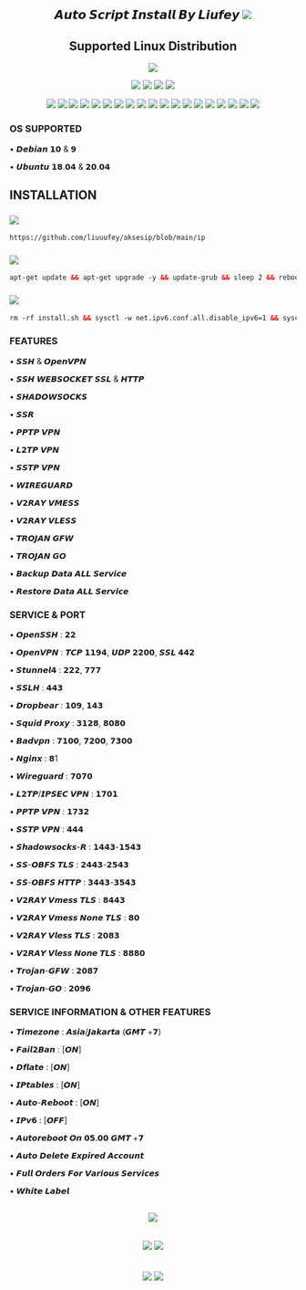 <h2 align="center">
𝘼𝙪𝙩𝙤 𝙎𝙘𝙧𝙞𝙥𝙩 𝙄𝙣𝙨𝙩𝙖𝙡𝙡 𝘽𝙮 𝙇𝙞𝙪𝙛𝙚𝙮
<img src="https://img.shields.io/badge/Version-3.0.0-blue.svg"></h2>

</p> 
<h2 align="center"> Supported Linux Distribution</h2>
<p align="center"><img src="https://d33wubrfki0l68.cloudfront.net/5911c43be3b1da526ed609e9c55783d9d0f6b066/9858b/assets/img/debian-ubuntu-hover.png"></p> 
<p align="center"><img src="https://img.shields.io/static/v1?style=for-the-badge&logo=debian&label=Debian%209&message=Stretch&color=purple"> <img src="https://img.shields.io/static/v1?style=for-the-badge&logo=debian&label=Debian%2010&message=Buster&color=purple">  <img src="https://img.shields.io/static/v1?style=for-the-badge&logo=ubuntu&label=Ubuntu%2018&message=Lts&color=red"> <img src="https://img.shields.io/static/v1?style=for-the-badge&logo=ubuntu&label=Ubuntu%2020&message=Lts&color=red">
</p>

<p align="center"><img src="https://img.shields.io/badge/Service-SSH_Websocket-success.svg">  <img src= "https://img.shields.io/badge/Service-OHP_Open_Http_Puncher-success.svg">  <img src= "https://img.shields.io/badge/Service-SSTP_VPN-success.svg">  <img src= "https://img.shields.io/badge/Service-L2TP_VPN-success.svg">  <img src= "https://img.shields.io/badge/Service-PPTP_VPN-success.svg"> <img src="https://img.shields.io/badge/Service-SSH_OpenSSH-success.svg">  <img src="https://img.shields.io/badge/Service-SSH_Dropbear-success.svg">  <img src="https://img.shields.io/badge/Service-BadVPN-success.svg">  <img src="https://img.shields.io/badge/Service-Stunnel-success.svg">  <img src="https://img.shields.io/badge/Service-OpenVPN-success.svg">  <img src="https://img.shields.io/badge/Service-Squid3-success.svg">  <img   src="https://img.shields.io/badge/Service-Webmin-success.svg">  <img
src="https://img.shields.io/badge/Service-V2RAY_VMESS-success.svg">  <img
src="https://img.shields.io/badge/Service-V2RAY_VLESS-success.svg">  <img src= "https://img.shields.io/badge/Service-SSR-success.svg"> <img src="https://img.shields.io/badge/Service-Trojan_GFW-success.svg"> <img src="https://img.shields.io/badge/Service-Trojan_Go-success.svg">  <img src="https://img.shields.io/badge/Service-WireGuard-success.svg">  <img src= "https://img.shields.io/badge/Service-Shadowsocks-success.svg">  

### OS SUPPORTED

• 𝘿𝙚𝙗𝙞𝙖𝙣 𝟭𝟬 & 𝟵

• 𝙐𝙗𝙪𝙣𝙩𝙪 𝟭𝟴.𝟬𝟰 & 𝟮𝟬.𝟬𝟰

## INSTALLATION

###  <img src="https://img.shields.io/badge/Akses-IP%20-green"> 
```html
https://github.com/liuuufey/aksesip/blob/main/ip
```

###  <img src="https://img.shields.io/badge/Gas-Update%20-green"> 
```html
apt-get update && apt-get upgrade -y && update-grub && sleep 2 && reboot
```
  
###  <img src="https://img.shields.io/badge/Gas-keunnnn%20-green">
```html
rm -rf install.sh && sysctl -w net.ipv6.conf.all.disable_ipv6=1 && sysctl -w net.ipv6.conf.default.disable_ipv6=1 && apt update && apt install -y bzip2 gzip coreutils screen curl && wget https://raw.githubusercontent.com/liuuufey/jhoy/main/install.sh && chmod +x install.sh && screen -S install ./install.sh
```

### FEATURES

• 𝙎𝙎𝙃 & 𝙊𝙥𝙚𝙣𝙑𝙋𝙉

• 𝙎𝙎𝙃 𝙒𝙀𝘽𝙎𝙊𝘾𝙆𝙀𝙏 𝙎𝙎𝙇 & 𝙃𝙏𝙏𝙋

• 𝙎𝙃𝘼𝘿𝙊𝙒𝙎𝙊𝘾𝙆𝙎

• 𝙎𝙎𝙍

• 𝙋𝙋𝙏𝙋 𝙑𝙋𝙉

• 𝙇𝟮𝙏𝙋 𝙑𝙋𝙉

• 𝙎𝙎𝙏𝙋 𝙑𝙋𝙉

• 𝙒𝙄𝙍𝙀𝙂𝙐𝘼𝙍𝘿

• 𝙑𝟮𝙍𝘼𝙔 𝙑𝙈𝙀𝙎𝙎 

• 𝙑𝟮𝙍𝘼𝙔 𝙑𝙇𝙀𝙎𝙎

• 𝙏𝙍𝙊𝙅𝘼𝙉 𝙂𝙁𝙒

• 𝙏𝙍𝙊𝙅𝘼𝙉 𝙂𝙊

• 𝘽𝙖𝙘𝙠𝙪𝙥 𝘿𝙖𝙩𝙖 𝘼𝙇𝙇 𝙎𝙚𝙧𝙫𝙞𝙘𝙚

• 𝙍𝙚𝙨𝙩𝙤𝙧𝙚 𝘿𝙖𝙩𝙖 𝘼𝙇𝙇 𝙎𝙚𝙧𝙫𝙞𝙘𝙚

### SERVICE & PORT

• 𝙊𝙥𝙚𝙣𝙎𝙎𝙃                 : 𝟮𝟮

• 𝙊𝙥𝙚𝙣𝙑𝙋𝙉                 : 𝙏𝘾𝙋 𝟭𝟭𝟵𝟰, 𝙐𝘿𝙋 𝟮𝟮𝟬𝟬, 𝙎𝙎𝙇 𝟰𝟰𝟮

• 𝙎𝙩𝙪𝙣𝙣𝙚𝙡𝟰                : 𝟮𝟮𝟮, 𝟳𝟳𝟳

• 𝙎𝙎𝙇𝙃                    : 𝟰𝟰𝟯

• 𝘿𝙧𝙤𝙥𝙗𝙚𝙖𝙧                : 𝟭𝟬𝟵, 𝟭𝟰𝟯

• 𝙎𝙦𝙪𝙞𝙙 𝙋𝙧𝙤𝙭𝙮             : 𝟯𝟭𝟮𝟴, 𝟴𝟬𝟴𝟬

• 𝘽𝙖𝙙𝙫𝙥𝙣                  : 𝟳𝟭𝟬𝟬, 𝟳𝟮𝟬𝟬, 𝟳𝟯𝟬𝟬

• 𝙉𝙜𝙞𝙣𝙭                   : 𝟴1

• 𝙒𝙞𝙧𝙚𝙜𝙪𝙖𝙧𝙙               : 𝟳𝟬𝟳𝟬

• 𝙇𝟮𝙏𝙋/𝙄𝙋𝙎𝙀𝘾 𝙑𝙋𝙉          : 𝟭𝟳𝟬𝟭

• 𝙋𝙋𝙏𝙋 𝙑𝙋𝙉                : 𝟭𝟳𝟯𝟮

• 𝙎𝙎𝙏𝙋 𝙑𝙋𝙉                : 𝟰𝟰𝟰

• 𝙎𝙝𝙖𝙙𝙤𝙬𝙨𝙤𝙘𝙠𝙨-𝙍           : 𝟭𝟰𝟰𝟯-𝟭𝟱𝟰𝟯

• 𝙎𝙎-𝙊𝘽𝙁𝙎 𝙏𝙇𝙎             : 𝟮𝟰𝟰𝟯-𝟮𝟱𝟰𝟯

• 𝙎𝙎-𝙊𝘽𝙁𝙎 𝙃𝙏𝙏𝙋            : 𝟯𝟰𝟰𝟯-𝟯𝟱𝟰𝟯

• 𝙑𝟮𝙍𝘼𝙔 𝙑𝙢𝙚𝙨𝙨 𝙏𝙇𝙎         : 𝟴𝟰𝟰𝟯

• 𝙑𝟮𝙍𝘼𝙔 𝙑𝙢𝙚𝙨𝙨 𝙉𝙤𝙣𝙚 𝙏𝙇𝙎    : 𝟴𝟬

• 𝙑𝟮𝙍𝘼𝙔 𝙑𝙡𝙚𝙨𝙨 𝙏𝙇𝙎         : 𝟮𝟬𝟴𝟯

• 𝙑𝟮𝙍𝘼𝙔 𝙑𝙡𝙚𝙨𝙨 𝙉𝙤𝙣𝙚 𝙏𝙇𝙎    : 𝟴𝟴𝟴𝟬

• 𝙏𝙧𝙤𝙟𝙖𝙣-𝙂𝙁𝙒              : 𝟮𝟬𝟴𝟳

• 𝙏𝙧𝙤𝙟𝙖𝙣-𝙂𝙊               : 𝟮𝟬𝟵𝟲

 ### SERVICE INFORMATION & OTHER FEATURES

• 𝙏𝙞𝙢𝙚𝙯𝙤𝙣𝙚                : 𝘼𝙨𝙞𝙖/𝙅𝙖𝙠𝙖𝙧𝙩𝙖 (𝙂𝙈𝙏 +𝟳)

• 𝙁𝙖𝙞𝙡𝟮𝘽𝙖𝙣                : [𝙊𝙉]

• 𝘿𝙛𝙡𝙖𝙩𝙚                  : [𝙊𝙉]

• 𝙄𝙋𝙩𝙖𝙗𝙡𝙚𝙨                : [𝙊𝙉]

• 𝘼𝙪𝙩𝙤-𝙍𝙚𝙗𝙤𝙤𝙩             : [𝙊𝙉]

• 𝙄𝙋𝙫𝟲                    : [𝙊𝙁𝙁]

• 𝘼𝙪𝙩𝙤𝙧𝙚𝙗𝙤𝙤𝙩 𝙊𝙣 𝟬𝟱.𝟬𝟬 𝙂𝙈𝙏 +𝟳

• 𝘼𝙪𝙩𝙤 𝘿𝙚𝙡𝙚𝙩𝙚 𝙀𝙭𝙥𝙞𝙧𝙚𝙙 𝘼𝙘𝙘𝙤𝙪𝙣𝙩

• 𝙁𝙪𝙡𝙡 𝙊𝙧𝙙𝙚𝙧𝙨 𝙁𝙤𝙧 𝙑𝙖𝙧𝙞𝙤𝙪𝙨 𝙎𝙚𝙧𝙫𝙞𝙘𝙚𝙨

• 𝙒𝙝𝙞𝙩𝙚 𝙇𝙖𝙗𝙚𝙡

<h2 align="center">
<img src="https://img.shields.io/badge/Version-2.0.0-blue.svg"></h2>
<h2 align="center">  <img src="https://img.shields.io/badge/Dev-Main%20-green">                  <img src="https://img.shields.io/badge/Jhoy Project-blue.svg"></h2>
<h2 align="center"> <img src="https://img.shields.io/badge/Telegram-Me%20-green">               <img src="https://img.shields.io/badge/@liuuufey-blue.svg"></h2>



